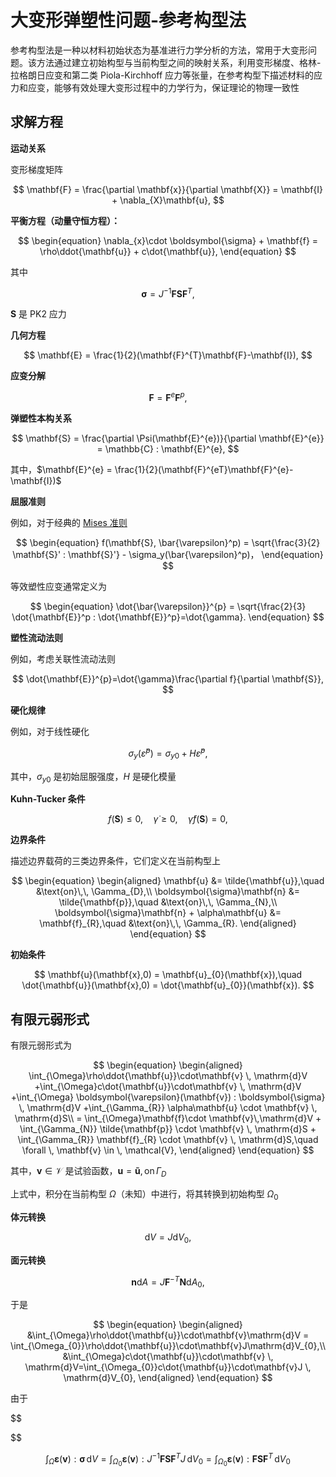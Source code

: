 # 大变形弹塑性问题-参考构型法

参考构型法是一种以材料初始状态为基准进行力学分析的方法，常用于大变形问题。该方法通过建立初始构型与当前构型之间的映射关系，利用变形梯度、格林-拉格朗日应变和第二类 Piola-Kirchhoff 应力等张量，在参考构型下描述材料的应力和应变，能够有效处理大变形过程中的力学行为，保证理论的物理一致性

## 求解方程

**运动关系**

变形梯度矩阵

$$
\mathbf{F} = \frac{\partial \mathbf{x}}{\partial \mathbf{X}} = \mathbf{I} + \nabla_{X}\mathbf{u},
$$

**平衡方程（动量守恒方程）：**

$$
\begin{equation}
\nabla_{x}\cdot \boldsymbol{\sigma} + \mathbf{f} = \rho\ddot{\mathbf{u}} + c\dot{\mathbf{u}},
\end{equation}
$$

其中

$$
\boldsymbol{\sigma} = J^{-1}\mathbf{F}\mathbf{S}\mathbf{F}^{T},
$$

$\mathbf{S}$ 是 PK2 应力

**几何方程**

$$
\mathbf{E} = \frac{1}{2}(\mathbf{F}^{T}\mathbf{F}-\mathbf{I}), 
$$

**应变分解**

$$
\mathbf{F}=\mathbf{F}^{e}\mathbf{F}^{p},
$$

**弹塑性本构关系**

$$
\mathbf{S} = \frac{\partial \Psi(\mathbf{E}^{e})}{\partial \mathbf{E}^{e}} = \mathbb{C} : \mathbf{E}^{e},
$$

其中，$\mathbf{E}^{e} = \frac{1}{2}(\mathbf{F}^{eT}\mathbf{F}^{e}-\mathbf{I})$

**屈服准则**

例如，对于经典的 [Mises 准则](../../Plasticity/chap2/sec2-mises.md)

$$
\begin{equation}
f(\mathbf{S}, \bar{\varepsilon}^p) = \sqrt{\frac{3}{2} \mathbf{S}' : \mathbf{S}'} - \sigma_y(\bar{\varepsilon}^p)，
\end{equation}
$$

等效塑性应变通常定义为

$$
\begin{equation}
\dot{\bar{\varepsilon}}^{p} = \sqrt{\frac{2}{3} \dot{\mathbf{E}}^p : \dot{\mathbf{E}}^p}=\dot{\gamma}.
\end{equation}
$$

**塑性流动法则**

例如，考虑关联性流动法则

$$
\dot{\mathbf{E}}^{p}=\dot{\gamma}\frac{\partial f}{\partial \mathbf{S}},
$$

**硬化规律**

例如，对于线性硬化

$$
\begin{equation}
\sigma_y(\bar{\varepsilon}^p) = \sigma_{y0} + H\bar{\varepsilon}^{p},
\end{equation}
$$

其中，$\sigma_{y0}$ 是初始屈服强度，$H$ 是硬化模量

**Kuhn-Tucker 条件**

$$
\begin{equation}
f(\mathbf{S}) \leq 0, \quad \dot{\gamma} \geq 0, \quad \dot{\gamma} f(\mathbf{S}) = 0,
\end{equation}
$$

**边界条件**

描述边界载荷的三类边界条件，它们定义在当前构型上

$$
\begin{equation}
\begin{aligned}
\mathbf{u} &= \tilde{\mathbf{u}},\quad &\text{on}\,\, \Gamma_{D},\\
\boldsymbol{\sigma}\mathbf{n} &= \tilde{\mathbf{p}},\quad &\text{on}\,\, \Gamma_{N},\\
\boldsymbol{\sigma}\mathbf{n} + \alpha\mathbf{u} &= \mathbf{f}_{R},\quad &\text{on}\,\, \Gamma_{R}.
\end{aligned}
\end{equation}
$$

**初始条件**

$$
\mathbf{u}(\mathbf{x},0) = \mathbf{u}_{0}(\mathbf{x}),\quad \dot{\mathbf{u}}(\mathbf{x},0) = \dot{\mathbf{u}_{0}}(\mathbf{x}).
$$

## 有限元弱形式

有限元弱形式为

$$
\begin{equation}
\begin{aligned}
\int_{\Omega}\rho\ddot{\mathbf{u}}\cdot\mathbf{v} \, \mathrm{d}V +\int_{\Omega}c\dot{\mathbf{u}}\cdot\mathbf{v} \, \mathrm{d}V 
+\int_{\Omega} \boldsymbol{\varepsilon}(\mathbf{v}) : \boldsymbol{\sigma} \, \mathrm{d}V 
+\int_{\Gamma_{R}} \alpha\mathbf{u} \cdot \mathbf{v} \, \mathrm{d}S\\
= \int_{\Omega}\mathbf{f}\cdot \mathbf{v}\,\mathrm{d}V + \int_{\Gamma_{N}} \tilde{\mathbf{p}} \cdot \mathbf{v} \, \mathrm{d}S + \int_{\Gamma_{R}} \mathbf{f}_{R} \cdot \mathbf{v} \, \mathrm{d}S,\quad \forall \, \mathbf{v} \in \, \mathcal{V},
\end{aligned}
\end{equation}
$$

其中，$\mathbf{v}\in\mathcal{V}$ 是试验函数，$\mathbf{u} = \mathbf{\tilde{u}},\, \text{on}\, \Gamma_{D}$

上式中，积分在当前构型 $\Omega$（未知）中进行，将其转换到初始构型 $\Omega_{0}$

**体元转换**

$$
\mathrm{d}V = J\mathrm{d}V_{0},
$$

**面元转换**

$$
\mathbf{n}\mathrm{d}A = J\mathbf{F}^{-T}\mathbf{N}\mathrm{d}A_{0},
$$

于是

$$
\begin{equation}
\begin{aligned}
&\int_{\Omega}\rho\ddot{\mathbf{u}}\cdot\mathbf{v}\mathrm{d}V  = \int_{\Omega_{0}}\rho\ddot{\mathbf{u}}\cdot\mathbf{v}J\mathrm{d}V_{0},\\
&\int_{\Omega}c\dot{\mathbf{u}}\cdot\mathbf{v} \, \mathrm{d}V=\int_{\Omega_{0}}c\dot{\mathbf{u}}\cdot\mathbf{v}J \, \mathrm{d}V_{0},
\end{aligned}
\end{equation}
$$

由于

$$

$$

$$
\int_{\Omega} \boldsymbol{\varepsilon}(\mathbf{v}) : \boldsymbol{\sigma} \, \mathrm{d}V = \int_{\Omega_{0}} \boldsymbol{\varepsilon}(\mathbf{v}) : J^{-1}\mathbf{F}\mathbf{S}\mathbf{F}^{T}J \, \mathrm{d}V_{0} = \int_{\Omega_{0}} \boldsymbol{\varepsilon}(\mathbf{v}) : \mathbf{F}\mathbf{S}\mathbf{F}^{T} \, \mathrm{d}V_{0}
$$

